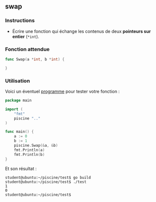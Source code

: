 ## swap

### Instructions

- Écrire une fonction qui échange les contenus de deux **pointeurs sur entier** (`*int`).

### Fonction attendue

```go
func Swap(a *int, b *int) {

}
```

### Utilisation

Voici un éventuel [programme](TODO-LINK) pour tester votre fonction :

```go
package main

import (
	"fmt"
	piscine ".."
)

func main() {
	a := 0
	b := 1
	piscine.Swap(&a, &b)
	fmt.Println(a)
	fmt.Println(b)
}
```

Et son résultat :

```console
student@ubuntu:~/piscine/test$ go build
student@ubuntu:~/piscine/test$ ./test
1
0
student@ubuntu:~/piscine/test$
```
